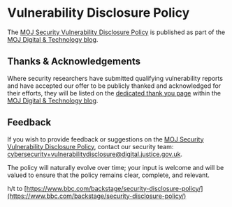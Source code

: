 # Vulnerability Disclosure Policy

The [MOJ Security Vulnerability Disclosure Policy](https://mojdigital.blog.gov.uk/vulnerability-disclosure-policy/) is published as part of the [MOJ Digital & Technology blog](https://mojdigital.blog.gov.uk/).

## Thanks & Acknowledgements

Where security researchers have submitted qualifying vulnerability reports and have accepted our offer to be publicly thanked and acknowledged for their efforts, they will be listed on the [dedicated thank you page](https://mojdigital.blog.gov.uk/vulnerability-disclosure-policy/thank-you-to-the-security-research-community/) within the [MOJ Digital & Technology blog](https://mojdigital.blog.gov.uk/).

## Feedback

If you wish to provide feedback or suggestions on the [MOJ Security Vulnerability Disclosure Policy](https://mojdigital.blog.gov.uk/vulnerability-disclosure-policy/), contact our security team: [cybersecurity+vulnerabilitydisclosure@digital.justice.gov.uk](mailto:cybersecurity+vulnerabilitydisclosure@digital.justice.gov.uk).

The policy will naturally evolve over time; your input is welcome and will be valued to ensure that the policy remains clear, complete, and relevant.

h/t to [https://www.bbc.com/backstage/security-disclosure-policy/](https://www.bbc.com/backstage/security-disclosure-policy/)

